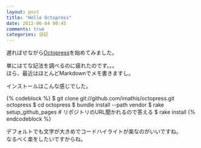 ```yaml
---
layout: post
title: "Hello Octopress"
date: 2012-06-04 00:45
comments: true
categories: 日記
---
```

遅ればせながら[Octopress](http://octopress.org/)を始めてみました。

単にはてな記法を調べるのに疲れたのです。。。  
ほら、最近はほとんどMarkdownでメモ書きますし。

インストールはこんな感じでした。

{% codeblock %}
$ git clone git://github.com/imathis/octopress.git octopress
$ cd octopress
$ bundle install --path vendor
$ rake setup_github_pages # リポジトリのURL聞かれるので答える
$ rake install
{% endcodeblock %}

デフォルトでも文字が大きめでコードハイライトが楽なのがいいですね。  
なるべく楽をしたいですからね。
